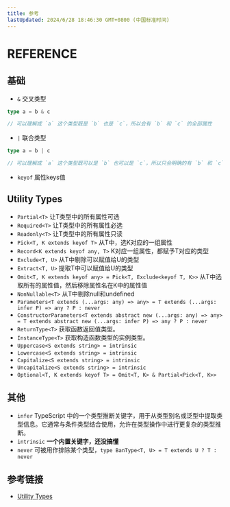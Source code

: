```yaml
---
title: 参考
lastUpdated: 2024/6/28 18:46:30 GMT+0800 (中国标准时间)
---
```


# REFERENCE

## 基础

- `&` 交叉类型

```typescript
type a = b & c

// 可以理解成 `a` 这个类型既是 `b` 也是 `c`，所以会有 `b` 和 `c` 的全部属性
```

- `|` 联合类型

```typescript
type a = b | c

// 可以理解成 `a` 这个类型既可以是 `b` 也可以是 `c`，所以只会明确的有 `b` 和 `c` 的共有属性
```

- `keyof` 属性keys值

## Utility Types

- `Partial<T>` 让T类型中的所有属性可选
- `Required<T>` 让T类型中的所有属性必选
- `Readonly<T>` 让T类型中的所有属性只读
- `Pick<T, K extends keyof T>` 从T中，选K对应的一组属性
- `Record<K extends keyof any, T>` K对应一组属性，都赋予T对应的类型
- `Exclude<T, U>` 从T中剔除可以赋值给U的类型
- `Extract<T, U>` 提取T中可以赋值给U的类型
- `Omit<T, K extends keyof any> = Pick<T, Exclude<keyof T, K>>`  从T中选取所有的属性值，然后移除属性名在K中的属性值
- `NonNullable<T>` 从T中剔除null和undefined
- `Parameters<T extends (...args: any) => any> = T extends (...args: infer P) => any ? P : never`
- `ConstructorParameters<T extends abstract new (...args: any) => any> = T extends abstract new (...args: infer P) => any ? P : never`
- `ReturnType<T>` 获取函数返回值类型。
- `InstanceType<T>` 获取构造函数类型的实例类型。
- `Uppercase<S extends string> = intrinsic`
- `Lowercase<S extends string> = intrinsic`
- `Capitalize<S extends string> = intrinsic`
- `Uncapitalize<S extends string> = intrinsic`
- `Optional<T, K extends keyof T> = Omit<T, K> & Partial<Pick<T, K>>`

## 其他

- `infer` TypeScript 中的一个类型推断关键字，用于从类型别名或泛型中提取类型信息。它通常与条件类型结合使用，允许在类型操作中进行更复杂的类型推断。
- `intrinsic` **一个内置关键字，还没搞懂**
- `never` 可被用作排除某个类型，`type BanType<T, U> = T extends U ? T : never`
## 参考链接

- [Utility Types](https://www.typescriptlang.org/docs/handbook/utility-types.html)
